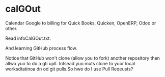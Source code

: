 calGOut
=======

Calendar Google to billing for Quick Books, Quicken, OpenERP, Odoo or other.

Read infoCalGOut.txt.

And learning GitHub process flow.

Notice that GitHub won't clone (allow you to fork) another repository then allwo yuo to do a gti upll. Intsead yuo muts clone to yuor local worksdtatinoa dn od git pulls.So hwo do I use Pull Reqeusts?
